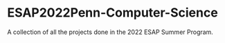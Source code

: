 # ESAP2022Penn-Computer-Science

A collection of all the projects done in the 2022 ESAP Summer Program.
